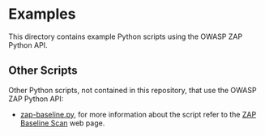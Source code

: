# Examples

This directory contains example Python scripts using the OWASP ZAP Python API.

## Other Scripts

Other Python scripts, not contained in this repository, that use the OWASP ZAP Python API:

 - [zap-baseline.py](https://github.com/zaproxy/zaproxy/blob/main/docker/zap-baseline.py), for more information about the script refer to the [ZAP Baseline Scan](https://www.zaproxy.org/docs/docker/baseline-scan/) web page.
